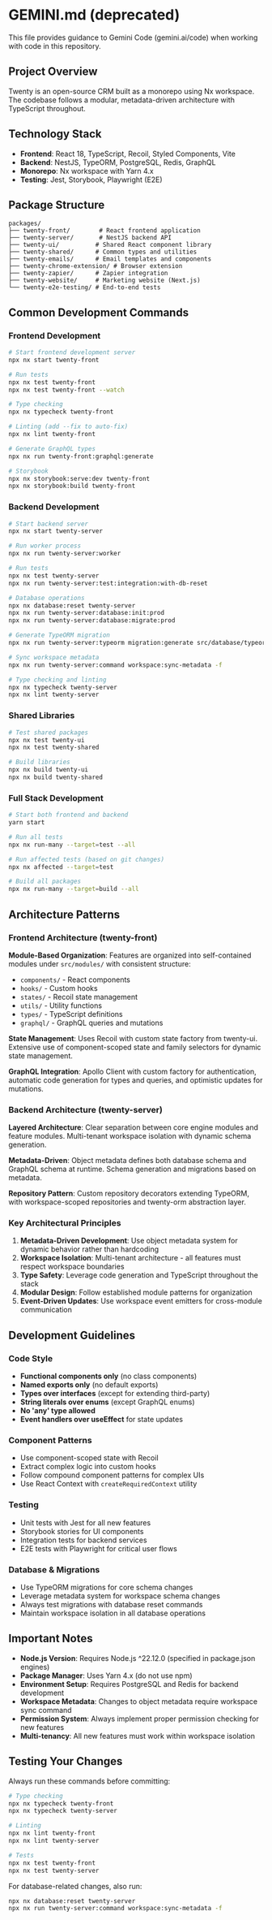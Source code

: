 # GEMINI.md (deprecated)

This file provides guidance to Gemini Code (gemini.ai/code) when working with code in this repository.

## Project Overview

Twenty is an open-source CRM built as a monorepo using Nx workspace. The codebase follows a modular, metadata-driven architecture with TypeScript throughout.

## Technology Stack

- **Frontend**: React 18, TypeScript, Recoil, Styled Components, Vite
- **Backend**: NestJS, TypeORM, PostgreSQL, Redis, GraphQL 
- **Monorepo**: Nx workspace with Yarn 4.x
- **Testing**: Jest, Storybook, Playwright (E2E)

## Package Structure

```
packages/
├── twenty-front/        # React frontend application
├── twenty-server/       # NestJS backend API
├── twenty-ui/          # Shared React component library
├── twenty-shared/      # Common types and utilities
├── twenty-emails/      # Email templates and components
├── twenty-chrome-extension/ # Browser extension
├── twenty-zapier/      # Zapier integration
├── twenty-website/     # Marketing website (Next.js)
└── twenty-e2e-testing/ # End-to-end tests
```

## Common Development Commands

### Frontend Development
```bash
# Start frontend development server
npx nx start twenty-front

# Run tests
npx nx test twenty-front
npx nx test twenty-front --watch

# Type checking
npx nx typecheck twenty-front

# Linting (add --fix to auto-fix)
npx nx lint twenty-front

# Generate GraphQL types
npx nx run twenty-front:graphql:generate

# Storybook
npx nx storybook:serve:dev twenty-front
npx nx storybook:build twenty-front
```

### Backend Development
```bash
# Start backend server
npx nx start twenty-server

# Run worker process
npx nx run twenty-server:worker

# Run tests
npx nx test twenty-server
npx nx run twenty-server:test:integration:with-db-reset

# Database operations
npx nx database:reset twenty-server
npx nx run twenty-server:database:init:prod
npx nx run twenty-server:database:migrate:prod

# Generate TypeORM migration
npx nx run twenty-server:typeorm migration:generate src/database/typeorm/core/migrations/[name] -d src/database/typeorm/core/core.datasource.ts

# Sync workspace metadata
npx nx run twenty-server:command workspace:sync-metadata -f

# Type checking and linting
npx nx typecheck twenty-server
npx nx lint twenty-server
```

### Shared Libraries
```bash
# Test shared packages
npx nx test twenty-ui
npx nx test twenty-shared

# Build libraries
npx nx build twenty-ui
npx nx build twenty-shared
```

### Full Stack Development
```bash
# Start both frontend and backend
yarn start

# Run all tests
npx nx run-many --target=test --all

# Run affected tests (based on git changes)
npx nx affected --target=test

# Build all packages
npx nx run-many --target=build --all
```

## Architecture Patterns

### Frontend Architecture (twenty-front)

**Module-Based Organization**: Features are organized into self-contained modules under `src/modules/` with consistent structure:
- `components/` - React components
- `hooks/` - Custom hooks
- `states/` - Recoil state management
- `utils/` - Utility functions
- `types/` - TypeScript definitions
- `graphql/` - GraphQL queries and mutations

**State Management**: Uses Recoil with custom state factory from twenty-ui. Extensive use of component-scoped state and family selectors for dynamic state management.

**GraphQL Integration**: Apollo Client with custom factory for authentication, automatic code generation for types and queries, and optimistic updates for mutations.

### Backend Architecture (twenty-server)

**Layered Architecture**: Clear separation between core engine modules and feature modules. Multi-tenant workspace isolation with dynamic schema generation.

**Metadata-Driven**: Object metadata defines both database schema and GraphQL schema at runtime. Schema generation and migrations based on metadata.

**Repository Pattern**: Custom repository decorators extending TypeORM, with workspace-scoped repositories and twenty-orm abstraction layer.

### Key Architectural Principles

1. **Metadata-Driven Development**: Use object metadata system for dynamic behavior rather than hardcoding
2. **Workspace Isolation**: Multi-tenant architecture - all features must respect workspace boundaries  
3. **Type Safety**: Leverage code generation and TypeScript throughout the stack
4. **Modular Design**: Follow established module patterns for organization
5. **Event-Driven Updates**: Use workspace event emitters for cross-module communication

## Development Guidelines

### Code Style
- **Functional components only** (no class components)
- **Named exports only** (no default exports)  
- **Types over interfaces** (except for extending third-party)
- **String literals over enums** (except GraphQL enums)
- **No 'any' type allowed**
- **Event handlers over useEffect** for state updates

### Component Patterns
- Use component-scoped state with Recoil
- Extract complex logic into custom hooks
- Follow compound component patterns for complex UIs
- Use React Context with `createRequiredContext` utility

### Testing
- Unit tests with Jest for all new features
- Storybook stories for UI components
- Integration tests for backend services
- E2E tests with Playwright for critical user flows

### Database & Migrations
- Use TypeORM migrations for core schema changes
- Leverage metadata system for workspace schema changes
- Always test migrations with database reset commands
- Maintain workspace isolation in all database operations

## Important Notes

- **Node.js Version**: Requires Node.js ^22.12.0 (specified in package.json engines)
- **Package Manager**: Uses Yarn 4.x (do not use npm)
- **Environment Setup**: Requires PostgreSQL and Redis for backend development
- **Workspace Metadata**: Changes to object metadata require workspace sync command
- **Permission System**: Always implement proper permission checking for new features
- **Multi-tenancy**: All new features must work within workspace isolation

## Testing Your Changes

Always run these commands before committing:
```bash
# Type checking
npx nx typecheck twenty-front
npx nx typecheck twenty-server

# Linting  
npx nx lint twenty-front
npx nx lint twenty-server

# Tests
npx nx test twenty-front
npx nx test twenty-server
```

For database-related changes, also run:
```bash
npx nx database:reset twenty-server
npx nx run twenty-server:command workspace:sync-metadata -f
```